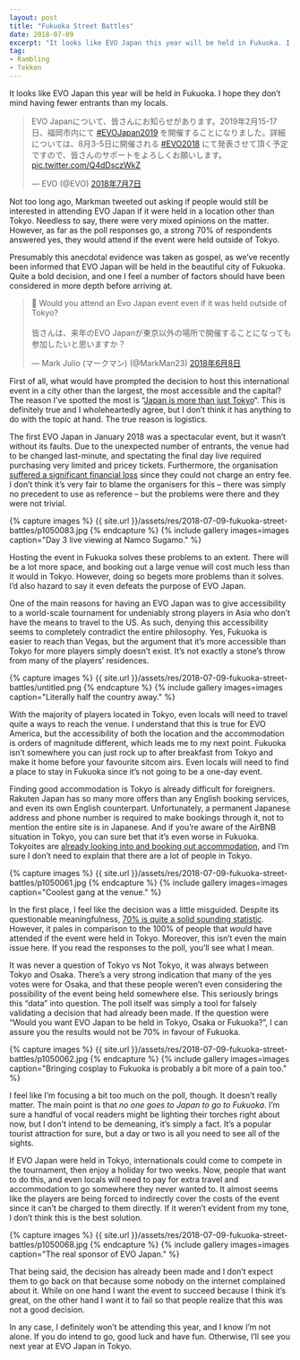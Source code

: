 ```yaml
---
layout: post
title: "Fukuoka Street Battles"
date: 2018-07-09
excerpt: "It looks like EVO Japan this year will be held in Fukuoka. I hope they don’t mind having fewer entrants than my locals."
tag:
- Rambling
- Tekken
---
```


It looks like EVO Japan this year will be held in Fukuoka. I hope they don’t mind having fewer entrants than my locals.

<blockquote class="twitter-tweet tw-align-center" data-lang="ja" width:100%><p lang="ja" dir="ltr">EVO Japanについて、皆さんにお知らせがあります。2019年2月15-17日、福岡市内にて <a href="https://twitter.com/hashtag/EVOJapan2019?src=hash&amp;ref_src=twsrc%5Etfw">#EVOJapan2019</a> を開催することになりました。詳細については、8月3-5日に開催される <a href="https://twitter.com/hashtag/EVO2018?src=hash&amp;ref_src=twsrc%5Etfw">#EVO2018</a> にて発表させて頂く予定ですので、皆さんのサポートをよろしくお願いします。 <a href="https://t.co/Q4dDsczWkZ">pic.twitter.com/Q4dDsczWkZ</a></p>&mdash; EVO (@EVO) <a href="https://twitter.com/EVO/status/1015388352005095424?ref_src=twsrc%5Etfw">2018年7月7日</a></blockquote>

Not too long ago, Markman tweeted out asking if people would still be interested in attending EVO Japan if it were held in a location other than Tokyo. Needless to say, there were very mixed opinions on the matter. However, as far as the poll responses go, a strong 70% of respondents answered yes, they would attend if the event were held outside of Tokyo.

Presumably this anecdotal evidence was taken as gospel, as we’ve recently been informed that EVO Japan will be held in the beautiful city of Fukuoka. Quite a bold decision, and one I feel a number of factors should have been considered in more depth before arriving at.

<blockquote class="twitter-tweet tw-align-center" data-lang="ja"><p lang="ja" dir="ltr">🤔 Would you attend an Evo Japan event even if it was held outside of Tokyo? <br><br>皆さんは、来年のEVO Japanが東京以外の場所で開催することになっても参加したいと思いますか？</p>&mdash; Mark Julio (マークマン) (@MarkMan23) <a href="https://twitter.com/MarkMan23/status/1005029048077058048?ref_src=twsrc%5Etfw">2018年6月8日</a></blockquote>

First of all, what would have prompted the decision to host this international event in a city other than the largest, the most accessible and the capital? The reason I’ve spotted the most is “[Japan is more than just Tokyo](https://twitter.com/MarkMan23/status/1005029302105063424)“. This is definitely true and I wholeheartedly agree, but I don’t think it has anything to do with the topic at hand. The true reason is logistics.

The first EVO Japan in January 2018 was a spectacular event, but it wasn’t without its faults. Due to the unexpected number of entrants, the venue had to be changed last-minute, and spectating the final day live required purchasing very limited and pricey tickets. Furthermore, the organisation [suffered a significant financial loss](https://en.wikipedia.org/wiki/Evo_Japan_2018#Aftermath) since they could not charge an entry fee. I don’t think it’s very fair to blame the organisers for this – there was simply no precedent to use as reference – but the problems were there and they were not trivial.

{% capture images %}
    {{ site.url }}/assets/res/2018-07-09-fukuoka-street-battles/p1050083.jpg
{% endcapture %}
{% include gallery images=images caption="Day 3 live viewing at Namco Sugamo." %}

Hosting the event in Fukuoka solves these problems to an extent. There will be a lot more space, and booking out a large venue will cost much less than it would in Tokyo. However, doing so begets more problems than it solves. I’d also hazard to say it even defeats the purpose of EVO Japan.

One of the main reasons for having an EVO Japan was to give accessibility to a world-scale tournament for undeniably strong players in Asia who don’t have the means to travel to the US. As such, denying this accessibility seems to completely contradict the entire philosophy. Yes, Fukuoka is easier to reach than Vegas, but the argument that it’s more accessible than Tokyo for more players simply doesn’t exist. It’s not exactly a stone’s throw from many of the players’ residences.

{% capture images %}
    {{ site.url }}/assets/res/2018-07-09-fukuoka-street-battles/untitled.png
{% endcapture %}
{% include gallery images=images caption="Literally half the country away." %}

With the majority of players located in Tokyo, even locals will need to travel quite a ways to reach the venue. I understand that this is true for EVO America, but the accessibility of both the location and the accommodation is orders of magnitude different, which leads me to my next point. Fukuoka isn’t somewhere you can just rock up to after breakfast from Tokyo and make it home before your favourite sitcom airs. Even locals will need to find a place to stay in Fukuoka since it’s not going to be a one-day event.

Finding good accommodation is Tokyo is already difficult for foreigners. Rakuten Japan has so many more offers than any English booking services, and even its own English counterpart. Unfortunately, a permanent Japanese address and phone number is required to make bookings through it, not to mention the entire site is in Japanese. And if you’re aware of the AirBNB situation in Tokyo, you can sure bet that it’s even worse in Fukuoka. Tokyoites are [already looking into and booking out accommodation](https://twitter.com/masakarijin/status/1015873717262405632), and I’m sure I don’t need to explain that there are a lot of people in Tokyo.

{% capture images %}
    {{ site.url }}/assets/res/2018-07-09-fukuoka-street-battles/p1050061.jpg
{% endcapture %}
{% include gallery images=images caption="Coolest gang at the venue." %}

In the first place, I feel like the decision was a little misguided. Despite its questionable meaningfulness, [70% is quite a solid sounding statistic](https://twitter.com/MarkMan23/status/1005380459344297984). However, it pales in comparison to the 100% of people that _would_ have attended if the event were held in Tokyo. Moreover, this isn’t even the main issue here. If you read the responses to the poll, you’ll see what I mean.

It was never a question of Tokyo vs Not Tokyo, it was always between Tokyo and Osaka. There’s a very strong indication that many of the yes votes were for Osaka, and that these people weren’t even considering the possibility of the event being held somewhere else. This seriously brings this “data” into question. The poll itself was simply a tool for falsely validating a decision that had already been made. If the question were “Would you want EVO Japan to be held in Tokyo, Osaka or Fukuoka?”, I can assure you the results would not be 70% in favour of Fukuoka.

{% capture images %}
    {{ site.url }}/assets/res/2018-07-09-fukuoka-street-battles/p1050062.jpg
{% endcapture %}
{% include gallery images=images caption="Bringing cosplay to Fukuoka is probably a bit more of a pain too." %}

I feel like I’m focusing a bit too much on the poll, though. It doesn’t really matter. The main point is that _no one goes to Japan to go to Fukuoka_. I’m sure a handful of vocal readers might be lighting their torches right about now, but I don’t intend to be demeaning, it’s simply a fact. It’s a popular tourist attraction for sure, but a day or two is all you need to see all of the sights.

If EVO Japan were held in Tokyo, internationals could come to compete in the tournament, then enjoy a holiday for two weeks. Now, people that want to do this, and even locals will need to pay for extra travel and accommodation to go somewhere they never wanted to. It almost seems like the players are being forced to indirectly cover the costs of the event since it can’t be charged to them directly. If it weren’t evident from my tone, I don’t think this is the best solution.

{% capture images %}
    {{ site.url }}/assets/res/2018-07-09-fukuoka-street-battles/p1050068.jpg
{% endcapture %}
{% include gallery images=images caption="The real sponsor of EVO Japan." %}

That being said, the decision has already been made and I don’t expect them to go back on that because some nobody on the internet complained about it. While on one hand I want the event to succeed because I think it’s great, on the other hand I want it to fail so that people realize that this was not a good decision.

In any case, I definitely won’t be attending this year, and I know I’m not alone. If you do intend to go, good luck and have fun. Otherwise, I’ll see you next year at EVO Japan in Tokyo.

<script async src="https://platform.twitter.com/widgets.js" charset="utf-8"></script>